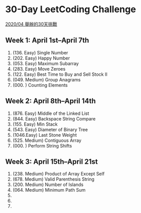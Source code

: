# 30-Day LeetCoding Challenge
[2020/04 舉辦的30天挑戰](https://leetcode.com/explore/challenge/card/30-day-leetcoding-challenge/528/week-1/)

## Week 1: April 1st–April 7th

1. (136. Easy) Single Number
2. (202. Easy) Happy Number
3. (053. Easy) Maximum Subarray
4. (283. Easy) Move Zeroes
5. (122. Easy) Best Time to Buy and Sell Stock II
6. (049. Medium) Group Anagrams
7. (000. ) Counting Elements

## Week 2: April 8th–April 14th

1. (876. Easy) Middle of the Linked List
2. (844. Easy) Backspace String Compare
3. (155. Easy) Min Stack
4. (543. Easy) Diameter of Binary Tree
5. (1046.Easy) Last Stone Weight
6. (525. Medium) Contiguous Array
7. (000. ) Perform String Shifts

## Week 3: April 15th–April 21st
1. (238. Medium) Product of Array Except Self
2. (678. Medium) Valid Parenthesis String
3. (200. Medium) Number of Islands
4. (064. Medium) Minimum Path Sum
5. 
6. 
7. 

